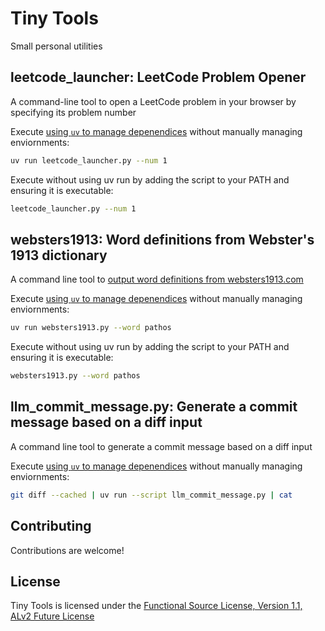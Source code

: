 # Tiny Tools

Small personal utilities

## leetcode_launcher: LeetCode Problem Opener

A command-line tool to open a LeetCode problem in your browser by specifying its problem number

Execute [using `uv` to manage depenendices](https://docs.astral.sh/uv/guides/scripts/) without manually managing enviornments:

```sh
uv run leetcode_launcher.py --num 1
```

Execute without using uv run by adding the script to your PATH and ensuring it is executable:

```sh
leetcode_launcher.py --num 1
```

## websters1913: Word definitions from Webster's 1913 dictionary

A command line tool to [output word definitions from websters1913.com](https://jsomers.net/blog/dictionary)

Execute [using `uv` to manage depenendices](https://docs.astral.sh/uv/guides/scripts/) without manually managing enviornments:

```sh
uv run websters1913.py --word pathos
```

Execute without using uv run by adding the script to your PATH and ensuring it is executable:

```sh
websters1913.py --word pathos
```

## llm_commit_message.py: Generate a commit message based on a diff input

A command line tool to generate a commit message based on a diff input

Execute [using `uv` to manage depenendices](https://docs.astral.sh/uv/guides/scripts/) without manually managing enviornments:

```sh
git diff --cached | uv run --script llm_commit_message.py | cat
```

## Contributing

Contributions are welcome!

## License
Tiny Tools is licensed under the [Functional Source License, Version 1.1, ALv2 Future License](https://fair.io/licenses/)
